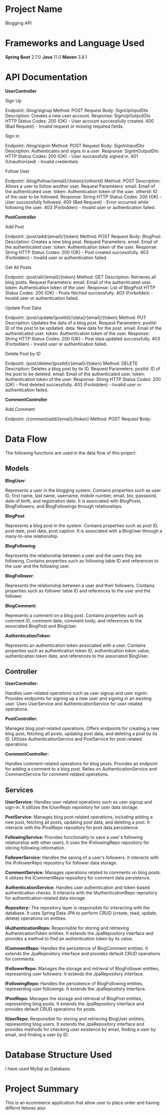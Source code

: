 # Project Name
Blogging API

# Frameworks and Language Used
**Spring Boot** 2.7.0
**Java** 11.0
**Maven** 3.8.1

# API Documentation

 **UserController**

  Sign Up

  Endpoint: /blog/signup
  Method: POST
  Request Body: SignUpInputDto
  Description: Creates a new user account.
  Response: SignUpOutputDto
  HTTP Status Codes:
  200 (OK) - User account successfully created.
  400 (Bad Request) - Invalid request or missing required fields.

  Sign In

  Endpoint: /blog/signin
  Method: POST
  Request Body: SignInInputDto
  Description: Authenticates and signs in a user.
  Response: SignInOutputDto
  HTTP Status Codes:
  200 (OK) - User successfully signed in.
  401 (Unauthorized) - Invalid credentials.
  
  
  Follow User

  Endpoint: /blog/follow/{email}/{token}/{otherId}
  Method: POST
  Description: Allows a user to follow another user.
  Request Parameters:
  email: Email of the authenticated user.
  token: Authentication token of the user.
  otherId: ID of the user to be followed.
  Response: String
  HTTP Status Codes:
  200 (OK) - User successfully followed.
  400 (Bad Request) - Error occurred while following the user.
  403 (Forbidden) - Invalid user or authentication failed.
  
  
**PostController**

Add Post

  Endpoint: /post/add/{email}/{token}
  Method: POST
  Request Body: BlogPost
  Description: Creates a new blog post.
  Request Parameters:
  email: Email of the authenticated user.
  token: Authentication token of the user.
  Response: String
  HTTP Status Codes:
  200 (OK) - Post created successfully.
  403 (Forbidden) - Invalid user or authentication failed.
  
Get All Posts

  Endpoint: /post/all/{email}/{token}
  Method: GET
  Description: Retrieves all blog posts.
  Request Parameters:
  email: Email of the authenticated user.
  token: Authentication token of the user.
  Response: List of BlogPost
  HTTP Status Codes:
  200 (OK) - Posts fetched successfully.
  403 (Forbidden) - Invalid user or authentication failed.
  
Update Post Data

  Endpoint: /post/update/{postId}/{data}/{email}/{token}
  Method: PUT
  Description: Updates the data of a blog post.
  Request Parameters:
  postId: ID of the post to be updated.
  data: New data for the post.
  email: Email of the authenticated user.
  token: Authentication token of the user.
  Response: String
  HTTP Status Codes:
  200 (OK) - Post data updated successfully.
  403 (Forbidden) - Invalid user or authentication failed.
  
Delete Post by ID

  Endpoint: /post/delete/{postId}/{email}/{token}
  Method: DELETE
  Description: Deletes a blog post by its ID.
  Request Parameters:
  postId: ID of the post to be deleted.
  email: Email of the authenticated user.
  token: Authentication token of the user.
  Response: String
  HTTP Status Codes:
  200 (OK) - Post deleted successfully.
  403 (Forbidden) - Invalid user or authentication failed.
  
**CommentController**

  Add Comment

  Endpoint: /comment/add/{email}/{token}
  Method: POST
  Request Body:

# Data Flow

The following functions are used in the data flow of this project:

## Models

  **BlogUser**:

  Represents a user in the blogging system.
  Contains properties such as user ID, first name, last name, username, mobile number, email, bio, password, date of birth, and registration date.
  It is associated with BlogPosts, BlogFollowers, and BlogFollowings through relationships.

  **BlogPost**:

  Represents a blog post in the system.
  Contains properties such as post ID, post date, post data, post caption.
  It is associated with a BlogUser through a many-to-one relationship.

  **BlogFollowing**:

  Represents the relationship between a user and the users they are following.
  Contains properties such as following table ID and references to the user and the following user.

  **BlogFollower**:

  Represents the relationship between a user and their followers.
  Contains properties such as follower table ID and references to the user and the follower.

  **BlogComment**:

  Represents a comment on a blog post.
  Contains properties such as comment ID, comment date, comment body, and references to the associated BlogPost and BlogUser.

  **AuthenticationToken**:

  Represents an authentication token associated with a user.
  Contains properties such as authentication token ID, authentication token value, authentication token date, and references to the associated BlogUser.

## Controller

  **UserController:**

  Handles user-related operations such as user signup and user signin.
  Provides endpoints for signing up a new user and signing in an existing user.
  Uses UserService and AuthenticationService for user-related operations.

  **PostController:**

  Manages blog post-related operations.
  Offers endpoints for creating a new blog post, fetching all posts, updating post data, and deleting a post by its ID.
  Utilizes AuthenticationService and PostService for post-related operations.

  **CommentController:**

  Handles comment-related operations for blog posts.
  Provides an endpoint for adding a comment to a blog post.
  Relies on AuthenticationService and CommentService for comment-related operations.


## Services

  **UserService:**
  Handles user-related operations such as user signup and sign-in. It utilizes the IUserRepo repository for user data storage.

  **PostService:**
  Manages blog post-related operations, including adding a new post, fetching all posts, updating post data, and deleting a post. It interacts with the IPostRepo repository for post data persistence.

  **FollowingService:** 
  Provides functionality to save a user's following relationship with other users. It uses the IFollowingRepo repository for storing following information.

  **FollowerService:** 
  Handles the saving of a user's followers. It interacts with the IFollowerRepo repository for follower data storage.

  **CommentService:** 
  Manages operations related to comments on blog posts. It utilizes the ICommentRepo repository for comment data persistence.

  **AuthenticationService:** 
  Handles user authentication and token-based authentication checks. It interacts with the IAuthenticationRepo repository for authentication-related data storage.


_**Repository:**_ The repository layer is responsible for interacting with the database. It uses Spring Data JPA to perform CRUD (create, read, update, delete) operations on entities.

  **IAuthenticationRepo:** 
  Responsible for storing and retrieving AuthenticationToken entities. It extends the JpaRepository interface and provides a method to find an authentication token by its value.

  **ICommentRepo:** 
  Handles the persistence of BlogComment entities. It extends the JpaRepository interface and provides default CRUD operations for comments.

  **IFollowerRepo:** 
  Manages the storage and retrieval of BlogFollower entities, representing user followers. It extends the JpaRepository interface.

  **IFollowingRepo:** 
  Handles the persistence of BlogFollowing entities, representing user followings. It extends the JpaRepository interface.

  **IPostRepo:** 
  Manages the storage and retrieval of BlogPost entities, representing blog posts. It extends the JpaRepository interface and provides default CRUD operations for posts.

  **IUserRepo:** 
  Responsible for storing and retrieving BlogUser entities, representing blog users. It extends the JpaRepository interface and provides methods for checking user existence by email, finding a user by email, and finding a user by ID.

# Database Structure Used
I have used MySql as Database.

# Project Summary

This is an ecommerce application that allow user to place order and having differnt fetures also


